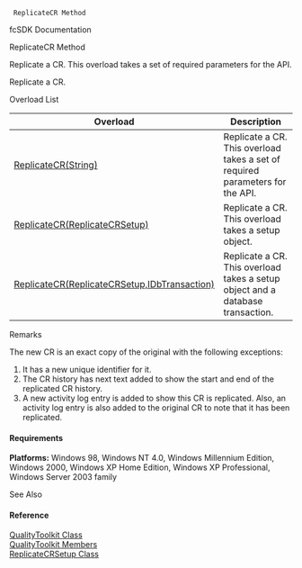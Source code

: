 ﻿     ReplicateCR Method                                                   

fcSDK Documentation

ReplicateCR Method

Replicate a CR. This overload takes a set of required parameters for the API.

Replicate a CR.

Overload List

| Overload | Description |
| --- | --- |
| [ReplicateCR(String)](FChoice.Toolkits.Clarify~FChoice.Toolkits.Clarify.Quality.QualityToolkit~ReplicateCR(String).md) | Replicate a CR. This overload takes a set of required parameters for the API.   |
| [ReplicateCR(ReplicateCRSetup)](FChoice.Toolkits.Clarify~FChoice.Toolkits.Clarify.Quality.QualityToolkit~ReplicateCR(ReplicateCRSetup).md) | Replicate a CR. This overload takes a setup object.   |
| [ReplicateCR(ReplicateCRSetup,IDbTransaction)](FChoice.Toolkits.Clarify~FChoice.Toolkits.Clarify.Quality.QualityToolkit~ReplicateCR(ReplicateCRSetup,IDbTransaction).md) | Replicate a CR. This overload takes a setup object and a database transaction.   |

Remarks

The new CR is an exact copy of the original with the following exceptions:

1.  It has a new unique identifier for it.
2.  The CR history has next text added to show the start and end of the replicated CR history.
3.  A new activity log entry is added to show this CR is replicated. Also, an activity log entry is also added to the original CR to note that it has been replicated.

#### Requirements

**Platforms:** Windows 98, Windows NT 4.0, Windows Millennium Edition, Windows 2000, Windows XP Home Edition, Windows XP Professional, Windows Server 2003 family

See Also

#### Reference

[QualityToolkit Class](FChoice.Toolkits.Clarify~FChoice.Toolkits.Clarify.Quality.QualityToolkit.md)  
[QualityToolkit Members](FChoice.Toolkits.Clarify~FChoice.Toolkits.Clarify.Quality.QualityToolkit_members.md)  
[ReplicateCRSetup Class](FChoice.Toolkits.Clarify~FChoice.Toolkits.Clarify.Quality.ReplicateCRSetup.md)